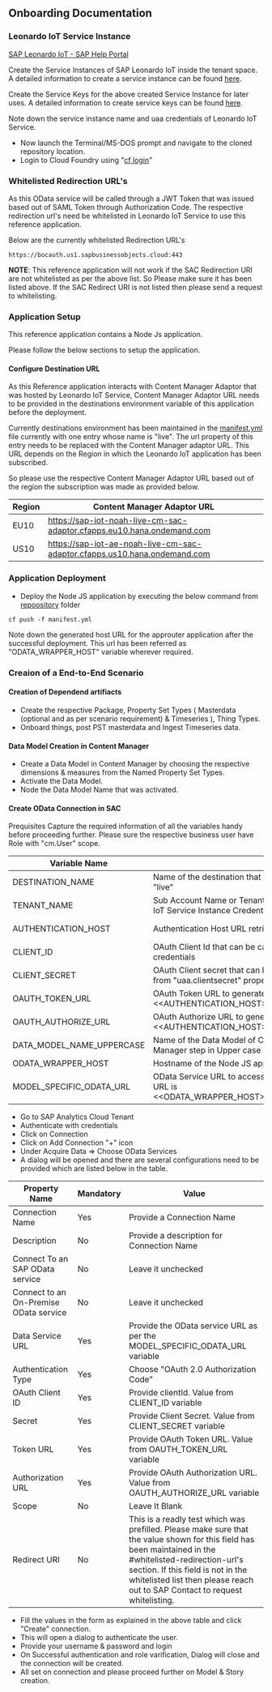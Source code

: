 

## Onboarding Documentation

### Leonardo IoT Service Instance

[SAP Leonardo IoT - SAP Help Portal](https://help.sap.com/viewer/product/SAP_Leonardo_IoT/1905a/en-US)

Create the Service Instances of SAP Leonardo IoT inside the tenant space.
A detailed information to create a service instance can be found [here](https://help.sap.com/viewer/65de2977205c403bbc107264b8eccf4b/Cloud/en-US/8221b7434d8e484fab5ec5d219b7bf64.html).

Create the Service Keys for the above created Service Instance for later uses.
A detailed information to create service keys can be found [here](https://help.sap.com/viewer/65de2977205c403bbc107264b8eccf4b/Cloud/en-US/4514a14ab6424d9f84f1b8650df609ce.html).

Note down the service instance name and uaa credentials of Leonardo IoT Service.

* Now launch the Terminal/MS-DOS prompt and navigate to the cloned repository location.
* Login to Cloud Foundry using "[cf login](https://docs.cloudfoundry.org/cf-cli/getting-started.html#login)"

### Whitelisted Redirection URL's

As this OData service will be called through a JWT Token that was issued based out of SAML Token through Authorization Code. The respective redirection url's need be whitelisted in Leonardo IoT Service to use this reference application.

Below are the currently whitelisted Redirection URL's

```
https://bocauth.us1.sapbusinessobjects.cloud:443
```

<b>NOTE</b>: This reference application will not work if the SAC Redirection URI are not whitelisted as per the above list. So Please make sure it has been listed above. If the SAC Redirect URI is not listed then please send a request to whitelisting.

### Application Setup

This reference application contains a Node Js application.

Please follow the below sections to setup the application.

#### Configure Destination URL

As this Reference application interacts with Content Manager Adaptor that was hosted by Leonardo IoT Service, Content Manager Adaptor URL needs to be provided in the destinations environment variable of this application before the deployment.

Currently destinations environment has been maintained in the [manifest.yml](../manifest.yml) file currently with one entry whose name is "live". The url property of this entry needs to be replaced with the Content Manager adaptor URL. This URL depends on the Region in which the Leonardo IoT application has been subscribed.

So please use the respective Content Manager Adaptor URL based out of the region the subscription was made as provided below.

|Region|Content Manager Adaptor URL|
|---|---|
|EU10|https://sap-iot-noah-live-cm-sac-adaptor.cfapps.eu10.hana.ondemand.com|
|US10|https://sap-iot-ae-noah-live-cm-sac-adaptor.cfapps.us10.hana.ondemand.com|


### Application Deployment

* Deploy the Node JS application by executing the below command from [repoository](../) folder

```
cf push -f manifest.yml
```

Note down the generated host URL for the approuter application after the successful deployment. This url has been referred as "ODATA_WRAPPER_HOST" variable wherever required.

### Creaion of a End-to-End Scenario

#### Creation of Dependend artifiacts
* Create the respective Package, Property Set Types ( Masterdata (optional and as per scenario requirement) & Timeseries ), Thing Types.
* Onboard things, post PST masterdata and Ingest Timeseries data.

#### Data Model Creation in Content Manager
* Create a Data Model in Content Manager by choosing the respective dimensions & measures from the Named Property Set Types.
* Activate the Data Model.
* Node the Data Model Name that was activated.

#### Create OData Connection in SAC

Prequisites
Capture the required information of all the variables handy before proceeding further.
Please sure the respective business user have Role with "cm.User" scope.

|Variable Name|Comment|Example If any|
|---|---|---|
|DESTINATION_NAME|Name of the destination that was bound in the application environment. ideally it will be a static string as "live"||
|TENANT_NAME|Sub Account Name or Tenant Name. This can be captured from "uaa.identityzone" property of Leonardo IoT Service Instance Credentials||
|AUTHENTICATION_HOST| Authentication Host URL retrieved from "uaa.url" property of Leonardo IoT Service Instance credentials| Ex: https://<<TENANT_NAME>>.authentication.eu10.hana.ondemand.com|
|CLIENT_ID| OAuth Client Id that can be captured from "uaa.clientid" property of Leonardo IoT Service Instance credentials| |
|CLIENT_SECRET| OAuth Client secret that can be used to generated JWT Token for Service Calls. This can be captured from "uaa.clientsecret" property of Leonardo IoT Service Instance credentials||
|OAUTH_TOKEN_URL|OAuth Token URL to generate JWT Token. This can be generated as per this pattern : <<AUTHENTICATION_HOST>>/oauth/token|Ex: https://<<TENANT_NAME>>.authentication.eu10.hana.ondemand.com|oauth/token|
|OAUTH_AUTHORIZE_URL|OAuth Authorize URL to generate oAuth Authorization Code. This can be generated as per this pattern : <<AUTHENTICATION_HOST>>/oauth/authorize|Ex: https://<<TENANT_NAME>>.authentication.eu10.hana.ondemand.com|oauth/authorize|
|DATA_MODEL_NAME_UPPERCASE| Name of the Data Model of Content Manager that was activated in the #Data Model Creation in Content Manager step in Upper case letters||
|ODATA_WRAPPER_HOST| Hostname of the Node JS application that was generated when deployed this reference application||
|MODEL_SPECIFIC_ODATA_URL| OData Service URL to access the aggregates of a Data Model as OData Service. Pattern to Generate This URL is <<ODATA_WRAPPER_HOST>>/odata/<<DESTINATION_NAME>>/<<DATA_MODEL_NAME_UPPERCASE>>||



* Go to SAP Analytics Cloud Tenant
* Authenticate with credentials
* Click on Connection
* Click on Add Connection "+" icon
* Under Acquire Data => Choose OData Services
* A dialog will be opened and there are several configurations need to be provided which are listed below in the table.

|Property Name|Mandatory| Value|
|---|---|---|
|Connection Name|Yes|Provide a Connection Name|
|Description|No| Provide a description for Connection Name|
|Connect To an SAP OData service|No|Leave it unchecked|
|Connect to an On-Premise OData service|No|Leave it unchecked|
|Data Service URL|Yes|Provide the OData service URL as per the MODEL_SPECIFIC_ODATA_URL variable|
|Authentication Type|Yes| Choose "OAuth 2.0 Authorization Code"|
|OAuth Client ID|Yes| Provide clientId. Value from CLIENT_ID variable|
|Secret|Yes|Provide Client Secret. Value from CLIENT_SECRET variable|
|Token URL|Yes|Provide OAuth Token URL. Value from OAUTH_TOKEN_URL variable|
|Authorization URL|Yes|Provide OAuth Authorization URL. Value from OAUTH_AUTHORIZE_URL variable|
|Scope|No| Leave It Blank|
|Redirect URI|No|This is a readly test which was prefilled. Please make sure that the value shown for this field has been maintained in the #whitelisted-redirection-url's section. If this field is not in the whitelisted list then please reach out to SAP Contact to request whitelisting.||

* Fill the values in the form as explained in the above table and click "Create" connection.
* This will open a dialog to authenticate the user.
* Provide your username & password and login
* On Successful authentication and role varification, Dialog will close and the connection will be created.
* All set on connection and please proceed further on Model & Story creation.
